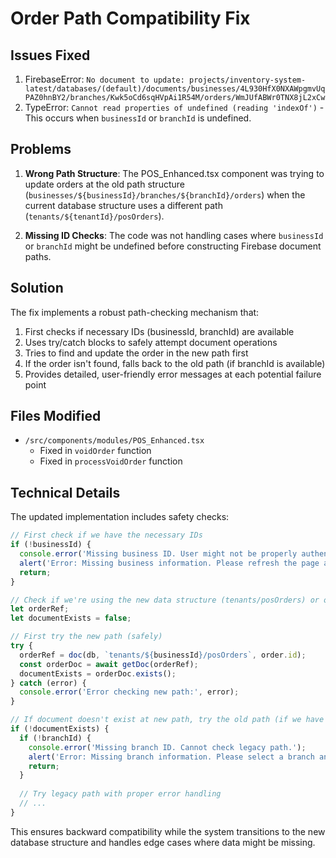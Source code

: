 # Order Path Compatibility Fix

## Issues Fixed
1. FirebaseError: `No document to update: projects/inventory-system-latest/databases/(default)/documents/businesses/4L930HfX0NXAWpgmvUqPAZ0hnBY2/branches/Kwk5oCd6sqHVpAi1R54M/orders/WmJUfABWr0TNX8jL2xCw`
2. TypeError: `Cannot read properties of undefined (reading 'indexOf')` - This occurs when `businessId` or `branchId` is undefined.

## Problems
1. **Wrong Path Structure**: The POS_Enhanced.tsx component was trying to update orders at the old path structure (`businesses/${businessId}/branches/${branchId}/orders`) when the current database structure uses a different path (`tenants/${tenantId}/posOrders`).

2. **Missing ID Checks**: The code was not handling cases where `businessId` or `branchId` might be undefined before constructing Firebase document paths.

## Solution
The fix implements a robust path-checking mechanism that:
1. First checks if necessary IDs (businessId, branchId) are available
2. Uses try/catch blocks to safely attempt document operations
3. Tries to find and update the order in the new path first
4. If the order isn't found, falls back to the old path (if branchId is available)
5. Provides detailed, user-friendly error messages at each potential failure point

## Files Modified
- `/src/components/modules/POS_Enhanced.tsx`
  - Fixed in `voidOrder` function
  - Fixed in `processVoidOrder` function

## Technical Details
The updated implementation includes safety checks:

```typescript
// First check if we have the necessary IDs
if (!businessId) {
  console.error('Missing business ID. User might not be properly authenticated.');
  alert('Error: Missing business information. Please refresh the page and try again.');
  return;
}

// Check if we're using the new data structure (tenants/posOrders) or old (businesses/branches/orders)
let orderRef;
let documentExists = false;

// First try the new path (safely)
try {
  orderRef = doc(db, `tenants/${businessId}/posOrders`, order.id);
  const orderDoc = await getDoc(orderRef);
  documentExists = orderDoc.exists();
} catch (error) {
  console.error('Error checking new path:', error);
}

// If document doesn't exist at new path, try the old path (if we have a branch ID)
if (!documentExists) {
  if (!branchId) {
    console.error('Missing branch ID. Cannot check legacy path.');
    alert('Error: Missing branch information. Please select a branch and try again.');
    return;
  }
  
  // Try legacy path with proper error handling
  // ...
}
```

This ensures backward compatibility while the system transitions to the new database structure and handles edge cases where data might be missing.
